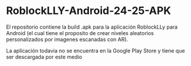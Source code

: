 # RoblockLLY-Android-24-25-APK

El repositorio contiene la build .apk para la aplicación RoblockLLy para Android (el cual tiene el proposito de crear niveles aleatorios personalizados por imagenes escanadas con AR).  

La aplicación todavia no se encuentra en la Google Play Store y tiene que ser descargada por este medio